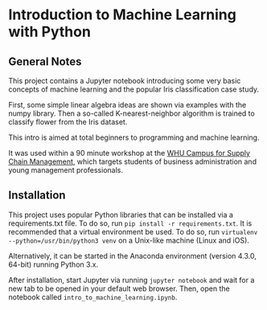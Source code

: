# Introduction to Machine Learning with Python

## General Notes

This project contains a Jupyter notebook introducing some very basic concepts of machine learning and the popular Iris classification case study.

First, some simple linear algebra ideas are shown via examples with the numpy library. Then a so-called K-nearest-neighbor algorithm is trained to classify flower from the Iris dataset.

This intro is aimed at total beginners to programming and machine learning.

It was used within a 90 minute workshop at the [WHU Campus for Supply Chain Management](http://campus-for-scm.de), which targets students of business administration and young management professionals.

## Installation

This project uses popular Python libraries that can be installed via a requirements.txt file. To do so, run `pip install -r requirements.txt`. It is recommended that a virtual environment be used. To do so, run `virtualenv --python=/usr/bin/python3 venv` on a Unix-like machine (Linux and iOS).

Alternatively, it can be started in the Anaconda environment (version 4.3.0, 64-bit) running Python 3.x.

After installation, start Jupyter via running `jupyter notebook` and wait for a new tab to be opened in your default web browser. Then, open the notebook called `intro_to_machine_learning.ipynb`.
